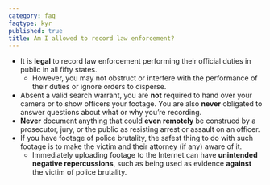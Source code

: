 ```yaml
---
category: faq
faqtype: kyr
published: true
title: Am I allowed to record law enforcement?
---
```

* It is **legal** to record law enforcement performing their official duties in public in all fifty states. 
	* However, you may not obstruct or interfere with the performance of their duties or ignore orders to disperse. 
* Absent a valid search warrant, you are **not** required to hand over your camera or to show officers your footage. You are also **never** obligated to answer questions about what or why you’re recording.
* **Never** document anything that could **even remotely** be construed by a prosecutor, jury, or the public as resisting arrest or assault on an officer.
* If you have footage of police brutality, the safest thing to do with such footage is to make the victim and their attorney (if any) aware of it. 
	* Immediately uploading footage to the Internet can have **unintended negative repercussions**, such as being used as evidence **against** the victim of police brutality.
